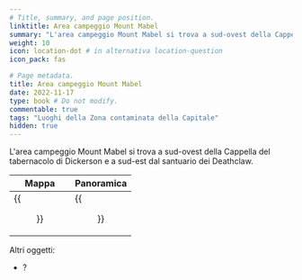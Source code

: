 ```yaml
---
# Title, summary, and page position.
linktitle: Area campeggio Mount Mabel
summary: "L'area campeggio Mount Mabel si trova a sud-ovest della Cappella del tabernacolo di Dickerson e a sud-est dal santuario dei Deathclaw."
weight: 10
icon: location-dot # in alternativa location-question
icon_pack: fas

# Page metadata.
title: Area campeggio Mount Mabel
date: 2022-11-17
type: book # Do not modify.
commentable: true
tags: "Luoghi della Zona contaminata della Capitale"
hidden: true
---
```


L'area campeggio Mount Mabel si trova a sud-ovest della Cappella del tabernacolo di Dickerson e a sud-est dal santuario dei Deathclaw.

| Mappa                       | Panoramica                       |
| --------------------------- | -------------------------------- |
| {{<figure src="MM_campground_loc.webp">}} | {{<figure src="Mount_Mabel_Campground.webp">}} |

Altri oggetti:
- ?